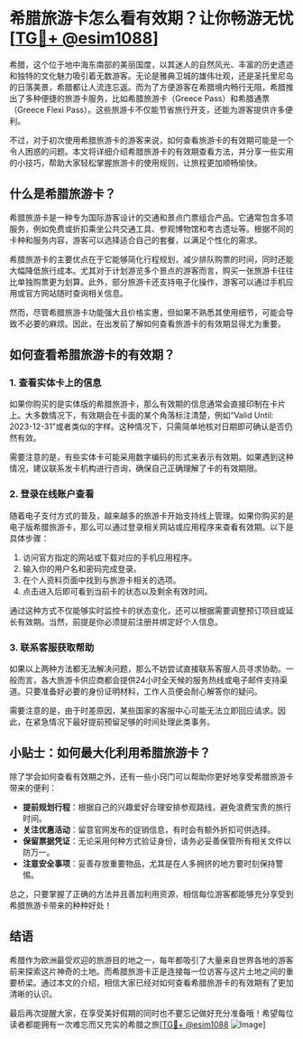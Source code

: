 # 希腊旅游卡怎么看有效期？让你畅游无忧[[TG💪+ @esim1088](https://t.me/s/esim1088)]

希腊，这个位于地中海东南部的美丽国度，以其迷人的自然风光、丰富的历史遗迹和独特的文化魅力吸引着无数游客。无论是雅典卫城的雄伟壮观，还是圣托里尼岛的日落美景，希腊都让人流连忘返。而为了方便游客在希腊境内畅行无阻，希腊推出了多种便捷的旅游卡服务，比如希腊旅游卡（Greece Pass）和希腊通票（Greece Flexi Pass）。这些旅游卡不仅能节省旅行开支，还能为游客提供许多便利。

不过，对于初次使用希腊旅游卡的游客来说，如何查看旅游卡的有效期可能是一个令人困惑的问题。本文将详细介绍希腊旅游卡的有效期查看方法，并分享一些实用的小技巧，帮助大家轻松掌握旅游卡的使用规则，让旅程更加顺畅愉快。

## 什么是希腊旅游卡？

希腊旅游卡是一种专为国际游客设计的交通和景点门票组合产品。它通常包含多项服务，例如免费或折扣乘坐公共交通工具、参观博物馆和考古遗址等。根据不同的卡种和服务内容，游客可以选择适合自己的套餐，以满足个性化的需求。

希腊旅游卡的主要优点在于它能够简化行程规划，减少排队购票的时间，同时还能大幅降低旅行成本。尤其对于计划游览多个景点的游客而言，购买一张旅游卡往往比单独购票更为划算。此外，部分旅游卡还支持电子化操作，游客可以通过手机应用或官方网站随时查询相关信息。

然而，尽管希腊旅游卡功能强大且价格实惠，但如果不熟悉其使用细节，可能会导致不必要的麻烦。因此，在出发前了解如何查看旅游卡的有效期显得尤为重要。

## 如何查看希腊旅游卡的有效期？

### 1. 查看实体卡上的信息

如果你购买的是实体版的希腊旅游卡，那么有效期的信息通常会直接印制在卡片上。大多数情况下，有效期会在卡面的某个角落标注清楚，例如“Valid Until: 2023-12-31”或者类似的字样。这种情况下，只需简单地核对日期即可确认是否仍然有效。

需要注意的是，有些实体卡可能采用数字编码的形式来表示有效期。如果遇到这种情况，建议联系发卡机构进行咨询，确保自己正确理解了卡的有效期限。

### 2. 登录在线账户查看

随着电子支付方式的普及，越来越多的旅游卡开始支持线上管理。如果你购买的是电子版希腊旅游卡，那么可以通过登录相关网站或应用程序来查看有效期。以下是具体步骤：

1. 访问官方指定的网站或下载对应的手机应用程序。
2. 输入你的用户名和密码完成登录。
3. 在个人资料页面中找到与旅游卡相关的选项。
4. 点击进入后即可看到当前卡的状态以及剩余有效时间。

通过这种方式不仅能够实时监控卡的状态变化，还可以根据需要调整预订项目或延长有效期。当然，前提是你必须提前注册并绑定好个人信息。

### 3. 联系客服获取帮助

如果以上两种方法都无法解决问题，那么不妨尝试直接联系客服人员寻求协助。一般而言，各大旅游卡供应商都会提供24小时全天候的服务热线或电子邮件支持渠道。只要准备好必要的身份证明材料，工作人员便会耐心解答你的疑问。

需要注意的是，由于时差原因，某些国家的客服中心可能无法立即回应请求。因此，在紧急情况下最好提前预留足够的时间处理此类事务。

## 小贴士：如何最大化利用希腊旅游卡？

除了学会如何查看有效期之外，还有一些小窍门可以帮助你更好地享受希腊旅游卡带来的便利：

- **提前规划行程**：根据自己的兴趣爱好合理安排参观路线，避免浪费宝贵的旅行时间。
- **关注优惠活动**：留意官网发布的促销信息，有时会有额外折扣可供选择。
- **保留票据凭证**：无论采用何种方式验证身份，请务必妥善保管所有相关文件以防万一。
- **注意安全事项**：妥善存放重要物品，尤其是在人多拥挤的地方要时刻保持警惕。

总之，只要掌握了正确的方法并且善加利用资源，相信每位游客都能够充分享受到希腊旅游卡带来的种种好处！

## 结语

希腊作为欧洲最受欢迎的旅游目的地之一，每年都吸引了大量来自世界各地的游客前来探索这片神奇的土地。而希腊旅游卡正是连接每一位访客与这片土地之间的重要桥梁。通过本文的介绍，相信大家已经对如何查看希腊旅游卡的有效期有了更加清晰的认识。

最后再次提醒大家，在享受美好假期的同时也不要忘记做好充分准备哦！希望每位读者都能拥有一次难忘而又充实的希腊之旅[[TG💪+ @esim1088](https://t.me/s/esim1088) ![Image](https://i.postimg.cc/4NQfJmqS/Snipaste-2025-05-13-00-14-12.png)]